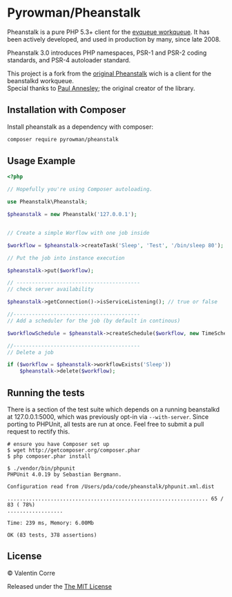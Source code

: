 Pyrowman/Pheanstalk
==========


Pheanstalk is a pure PHP 5.3+ client for the [evqueue workqueue][1].  It has
been actively developed, and used in production by many, since late 2008.

Pheanstalk 3.0 introduces PHP namespaces, PSR-1 and PSR-2 coding standards,
and PSR-4 autoloader standard.

This project is a fork from the [original Pheanstalk][3] wich is a client for the beanstalkd workqueue.  
Special thanks to [Paul Annesley][2]; the original creator of the library.

  [1]: https://github.com/coldsource/evqueue-core
  [2]: http://paul.annesley.cc/
  [3]: https://github.com/pheanstalk/pheanstalk

Installation with Composer
-------------

Install pheanstalk as a dependency with composer:

```bash
composer require pyrowman/pheanstalk
```


Usage Example
-------------

```php
<?php

// Hopefully you're using Composer autoloading.

use Pheanstalk\Pheanstalk;

$pheanstalk = new Pheanstalk('127.0.0.1');


// Create a simple Worflow with one job inside

$workflow = $pheanstalk->createTask('Sleep', 'Test', '/bin/sleep 80');

// Put the job into instance execution

$pheanstalk->put($workflow);

// ----------------------------------------
// check server availability

$pheanstalk->getConnection()->isServiceListening(); // true or false

//-----------------------------------------
// Add a scheduler for the job (by default in continous)

$workflowSchedule = $pheanstalk->createSchedule($workflow, new TimeSchedule());

//-----------------------------------------
// Delete a job 

if ($workflow = $pheanstalk->workflowExists('Sleep'))
    $pheanstalk->delete($workflow);

```


Running the tests
-----------------

There is a section of the test suite which depends on a running beanstalkd
at 127.0.0.1:5000, which was previously opt-in via `--with-server`.
Since porting to PHPUnit, all tests are run at once. Feel free to submit
a pull request to rectify this.

```
# ensure you have Composer set up
$ wget http://getcomposer.org/composer.phar
$ php composer.phar install

$ ./vendor/bin/phpunit
PHPUnit 4.0.19 by Sebastian Bergmann.

Configuration read from /Users/pda/code/pheanstalk/phpunit.xml.dist

................................................................. 65 / 83 ( 78%)
..................

Time: 239 ms, Memory: 6.00Mb

OK (83 tests, 378 assertions)
```

License
-------

© Valentin Corre

Released under the [The MIT License](http://www.opensource.org/licenses/mit-license.php)
